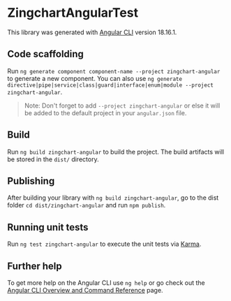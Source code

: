 # ZingchartAngularTest

This library was generated with [Angular CLI](https://github.com/angular/angular-cli) version 18.16.1.

## Code scaffolding

Run `ng generate component component-name --project zingchart-angular` to generate a new component. You can also use `ng generate directive|pipe|service|class|guard|interface|enum|module --project zingchart-angular`.

> Note: Don't forget to add `--project zingchart-angular` or else it will be added to the default project in your `angular.json` file.

## Build

Run `ng build zingchart-angular` to build the project. The build artifacts will be stored in the `dist/` directory.

## Publishing

After building your library with `ng build zingchart-angular`, go to the dist folder `cd dist/zingchart-angular` and run `npm publish`.

## Running unit tests

Run `ng test zingchart-angular` to execute the unit tests via [Karma](https://karma-runner.github.io).

## Further help

To get more help on the Angular CLI use `ng help` or go check out the [Angular CLI Overview and Command Reference](https://angular.io/cli) page.
